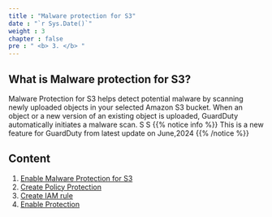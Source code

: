 ```yaml
---
title : "Malware protection for S3"
date : "`r Sys.Date()`"
weight : 3
chapter : false
pre : " <b> 3. </b> "
---
```


## What is Malware protection for S3?
Malware Protection for S3 helps detect potential malware by scanning newly uploaded objects in your selected Amazon S3 bucket. When an object or a new version of an existing object is uploaded, GuardDuty automatically initiates a malware scan.
S
S
{{% notice info %}}
This is a new feature for GuardDuty from latest update on June,2024
{{% /notice %}}

## Content

1. [Enable Malware Protection for S3](3.1-malwareprotections3/)
2. [Create Policy Protection](3.2-createpolicyprotection/)
3. [Create IAM rule](3.3-createroleproctection/)
4. [Enable Protection](3.4-enableprotection/)

